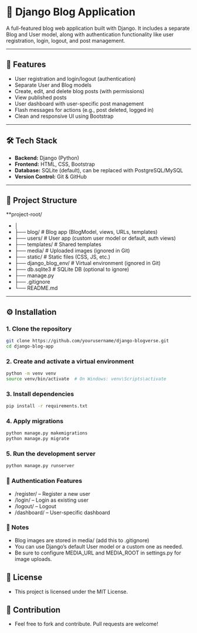 # 📝 Django Blog Application

A full-featured blog web application built with Django. It includes a separate Blog and User model, along with authentication functionality like user registration, login, logout, and post management.

---

## 🚀 Features

- User registration and login/logout (authentication)
- Separate User and Blog models
- Create, edit, and delete blog posts (with permissions)
- View published posts
- User dashboard with user-specific post management
- Flash messages for actions (e.g., post deleted, logged in)
- Clean and responsive UI using Bootstrap

---

## 🛠️ Tech Stack

- **Backend:** Django (Python)
- **Frontend:** HTML, CSS, Bootstrap
- **Database:** SQLite (default), can be replaced with PostgreSQL/MySQL
- **Version Control:** Git & GitHub

---

## 📂 Project Structure

**project-root/
- │
- ├── blog/ # Blog app (BlogModel, views, URLs, templates)
- ├── users/ # User app (custom user model or default, auth views)
- ├── templates/ # Shared templates
- ├── media/ # Uploaded images (ignored in Git)
- ├── static/ # Static files (CSS, JS, etc.)
- ├── django_blog_env/ # Virtual environment (ignored in Git)
- ├── db.sqlite3 # SQLite DB (optional to ignore)
- ├── manage.py
- ├── .gitignore
- └── README.md


---

## ⚙️ Installation

### 1. Clone the repository

```bash
git clone https://github.com/yourusername/django-blogverse.git
cd django-blog-app
```

### 2. Create and activate a virtual environment
```bash
python -m venv venv
source venv/bin/activate  # On Windows: venv\Scripts\activate
```

### 3. Install dependencies
```bash
pip install -r requirements.txt
```
### 4. Apply migrations
```bash
python manage.py makemigrations
python manage.py migrate
```

### 5. Run the development server
```bash
python manage.py runserver
```

### 🔐 Authentication Features

- /register/ – Register a new user
- /login/ – Login as existing user
- /logout/ – Logout
- /dashboard/ – User-specific dashboard


### 📌 Notes
- Blog images are stored in media/ (add this to .gitignore)
- You can use Django’s default User model or a custom one as needed.
- Be sure to configure MEDIA_URL and MEDIA_ROOT in settings.py for image uploads.

## 📄 License
- This project is licensed under the MIT License.

## 🙌 Contribution
- Feel free to fork and contribute. Pull requests are welcome!

###
